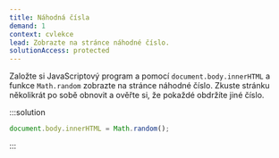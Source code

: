 ```yaml
---
title: Náhodná čísla
demand: 1
context: cvlekce
lead: Zobrazte na stránce náhodné číslo.
solutionAccess: protected
---
```


Založte si JavaScriptový program a pomocí `document.body.innerHTML` a funkce `Math.random` zobrazte na stránce náhodné číslo. Zkuste stránku několikrát po sobě obnovit a ověřte si, že pokaždé obdržíte jiné číslo.

:::solution

```js
document.body.innerHTML = Math.random();
```

:::

